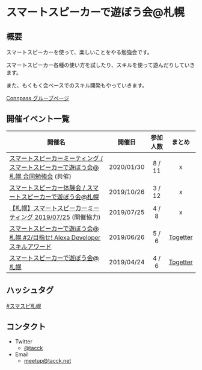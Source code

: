 # スマートスピーカーで遊ぼう会@札幌

## 概要

スマートスピーカーを使って、楽しいことをやる勉強会です。

スマートスピーカー各種の使い方を試したり、スキルを使って遊んだりしていきます。

また、もくもく会ベースでのスキル開発もやっていきます。

[Connpass グループページ](https://play-smaspi-sap.connpass.com/)

## 開催イベント一覧

| 開催名                                                                                                             |   開催日   | 参加人数 |                   まとめ                    |
| ------------------------------------------------------------------------------------------------------------------ | :--------: | :------: | :-----------------------------------------: |
| [スマートスピーカーミーティング / スマートスピーカーで遊ぼう会@札幌 合同勉強会](https://play-smaspi-sap.connpass.com/event/159267/) (共催) | 2020/01/30 |    8 / 11     |                      x                      |
| [スマートスピーカー体験会 / スマートスピーカーで遊ぼう会@札幌](https://play-smaspi-sap.connpass.com/event/138571/) | 2019/10/26 |  3 / 12  |                      x                      |
| [【札幌】スマートスピーカーミーティング 2019/07/25](https://sapporo-gaomar.connpass.com/event/139400/) (開催協力)  | 2019/07/25 |  4 / 8   |                      x                      |
| [スマートスピーカーで遊ぼう会@札幌 #2/目指せ! Alexa Developer スキルアワード](https://togetter.com/li/1370800)     | 2019/06/26 |  5 / 6   | [Togetter](https://togetter.com/li/1287141) |
| [スマートスピーカーで遊ぼう会@札幌](https://play-smaspi-sap.connpass.com/event/125341/)                            | 2019/04/24 |  4 / 6   | [Togetter](https://togetter.com/li/1341432) |

## ハッシュタグ

[#スマスピ札幌](https://twitter.com/search?q=%23%E3%82%86%E3%82%8BWeb%E6%9C%AD%E5%B9%8C)


## コンタクト

* Twitter
  * [@tacck](https://twitter.com/tacck)
* Email
  * [meetup@tacck.net](mailto:meetup@tacck.net)
